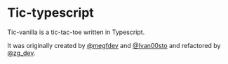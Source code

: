 # Tic-typescript

Tic-vanilla is a tic-tac-toe written in Typescript.

It was originally created by [@megfdev](https://twitter.com/megfdev) and [@Ivan00sto](https://twitter.com/Ivan00sto)
and refactored by [@zg_dev](https://twitter.com/zg_dev).
